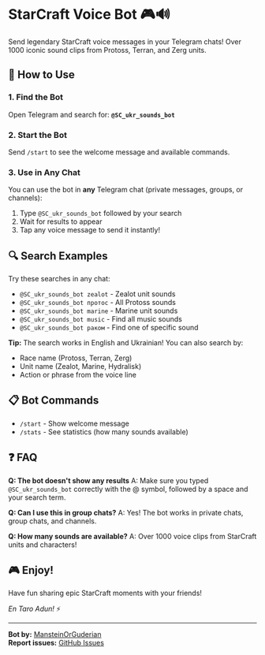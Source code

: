 # StarCraft Voice Bot 🎮🔊

Send legendary StarCraft voice messages in your Telegram chats! Over 1000 iconic sound clips from Protoss, Terran, and Zerg units.

## 🎯 How to Use

### 1. Find the Bot
Open Telegram and search for: **`@SC_ukr_sounds_bot`**

### 2. Start the Bot
Send `/start` to see the welcome message and available commands.

### 3. Use in Any Chat
You can use the bot in **any** Telegram chat (private messages, groups, or channels):

1. Type `@SC_ukr_sounds_bot` followed by your search
2. Wait for results to appear
3. Tap any voice message to send it instantly!

## 🔍 Search Examples

Try these searches in any chat:

- `@SC_ukr_sounds_bot zealot` - Zealot unit sounds
- `@SC_ukr_sounds_bot протос` - All Protoss sounds
- `@SC_ukr_sounds_bot marine` - Marine unit sounds
- `@SC_ukr_sounds_bot music` - Find all music sounds
- `@SC_ukr_sounds_bot раком` - Find one of specific sound

**Tip:** The search works in English and Ukrainian! You can also search by:
- Race name (Protoss, Terran, Zerg)
- Unit name (Zealot, Marine, Hydralisk)
- Action or phrase from the voice line

## 📋 Bot Commands

- `/start` - Show welcome message
- `/stats` - See statistics (how many sounds available)

## ❓ FAQ

**Q: The bot doesn't show any results**
A: Make sure you typed `@SC_ukr_sounds_bot` correctly with the @ symbol, followed by a space and your search term.

**Q: Can I use this in group chats?**
A: Yes! The bot works in private chats, group chats, and channels.

**Q: How many sounds are available?**
A: Over 1000 voice clips from StarCraft units and characters!

## 🎮 Enjoy!

Have fun sharing epic StarCraft moments with your friends!

*En Taro Adun!* ⚡

---

**Bot by:** [MansteinOrGuderian](https://github.com/MansteinOrGuderian/starcraft-voice-bot)  
**Report issues:** [GitHub Issues](https://github.com/MansteinOrGuderian/starcraft-voice-bot/issues)
